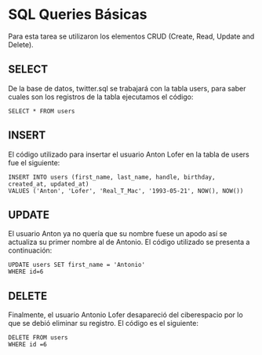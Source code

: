# SQL Queries Básicas

Para esta tarea se utilizaron los elementos CRUD (Create, Read, Update and Delete).

## SELECT
De la base de datos, twitter.sql se trabajará con la tabla users, para saber cuales son los registros de la tabla ejecutamos el código:
```
SELECT * FROM users
```

## INSERT
El código utilizado para insertar el usuario Anton Lofer en la tabla de users fue el siguiente: 
```
INSERT INTO users (first_name, last_name, handle, birthday, created_at, updated_at)
VALUES ('Anton', 'Lofer', 'Real_T_Mac', '1993-05-21', NOW(), NOW())
```

## UPDATE
El usuario Anton ya no quería que su nombre fuese un apodo así se actualiza su primer nombre al de Antonio. El código utilizado se presenta a continuación:
```
UPDATE users SET first_name = 'Antonio'
WHERE id=6
```

## DELETE
Finalmente, el usuario Antonio Lofer desapareció del ciberespacio por lo que se debió eliminar su registro. El código es el siguiente:
```
DELETE FROM users
WHERE id =6
```